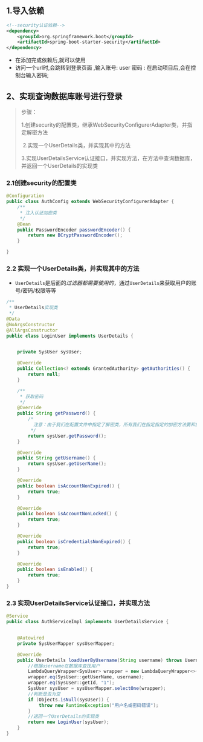 



## 1.导入依赖

```xml
<!--security认证依赖-->
<dependency>
    <groupId>org.springframework.boot</groupId>
    <artifactId>spring-boot-starter-security</artifactId>
</dependency>
```

- 在添加完成依赖后,就可以使用
- 访问一个url时,会跳转到登录页面 ,输入账号: user 密码 : 在启动项目后,会在控制台输入密码;

## 2、实现查询数据库账号进行登录

> 步骤： 
>
> ​	1.创建security的配置类，继承WebSecurityConfigurerAdapter类，并指定解密方法
>
> ​	2.实现一个UserDetails类，并实现其中的方法
>
> ​	3.实现UserDetailsService认证接口，并实现方法，在方法中查询数据库，并返回一个UserDetails的实现类

### 2.1创建security的配置类

```java
@Configuration
public class AuthConfig extends WebSecurityConfigurerAdapter {
    /**
     * 注入认证加密类
     */
    @Bean
    public PasswordEncoder passwordEncoder() {
        return new BCryptPasswordEncoder();
    }

}
```

### 2.2 实现一个UserDetails类，并实现其中的方法

- `UserDetails`是后面的*过滤器都需要使用的*，通过`UserDetails`来获取用户的账号/密码/权限等等

```java
/**
 * UserDetails实现类
 */
@Data
@NoArgsConstructor
@AllArgsConstructor
public class LoginUser implements UserDetails {


    private SysUser sysUser;

    @Override
    public Collection<? extends GrantedAuthority> getAuthorities() {
        return null;
    }

    /**
     * 获取密码
     */
    @Override
    public String getPassword() {
        /*
          注意：由于我们在配置文件中指定了解密类，所有我们在指定指定的加密方法要和解密一样
         */
        return sysUser.getPassword();
    }

    @Override
    public String getUsername() {
        return sysUser.getUserName();
    }

    @Override
    public boolean isAccountNonExpired() {
        return true;
    }

    @Override
    public boolean isAccountNonLocked() {
        return true;
    }

    @Override
    public boolean isCredentialsNonExpired() {
        return true;
    }

    @Override
    public boolean isEnabled() {
        return true;
    }
}
```

### 2.3 实现UserDetailsService认证接口，并实现方法

```java
@Service
public class AuthServiceImpl implements UserDetailsService {


    @Autowired
    private SysUserMapper sysUserMapper;

    @Override
    public UserDetails loadUserByUsername(String username) throws UsernameNotFoundException {
        //根据username在数据库查找用户
        LambdaQueryWrapper<SysUser> wrapper = new LambdaQueryWrapper<>();
        wrapper.eq(SysUser::getUserName, username);
        wrapper.eq(SysUser::getId, "1");
        SysUser sysUser = sysUserMapper.selectOne(wrapper);
        //判断是否为空
        if (Objects.isNull(sysUser)) {
            throw new RuntimeException("用户名或密码错误");
        }
        //返回一个UserDetails的实现类
        return new LoginUser(sysUser);
    }
}
```
